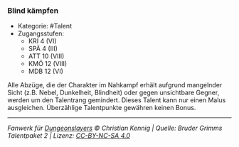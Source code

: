 <!---
Dies ist ein Fanwerk für DUNGEONSLAYERS © von Christian Kennig

Quellen:      [Bruder Grimms Talentpaket 2](https://www.f-space.de/ds4/downloads.html)
              [Talentbeschreibungen](https://www.f-space.de/ds4/tools-talentcards.html)
License:      [CC-BY-NC-SA 4.0](https://creativecommons.org/licenses/by-nc-sa/4.0/deed.de)
Richtlinien:  [Fanwerkrichtlinien](https://www.dungeonslayers.net/fanwerk-richtlinien/)
Autor:        Zauberlehrling
-->

### Blind kämpfen

- Kategorie: #Talent
- Zugangsstufen:
  - KRI 4 (VI)
  - SPÄ 4 (III)
  - ATT 10 (VIII)
  - KMÖ 12 (VIII)
  - MDB 12 (VI)

Alle Abzüge, die der Charakter im Nahkampf erhält aufgrund mangelnder Sicht (z.B. Nebel, Dunkelheit, Blindheit) oder gegen unsichtbare Gegner, werden um den Talentrang gemindert. Dieses Talent kann nur einen Malus ausgleichen. Überzählige Talentpunkte gewähren keinen Bonus.

---

_Fanwerk für [Dungeonslayers](https://www.dungeonslayers.net/) © Christian Kennig | Quelle: Bruder Grimms Talentpaket 2 | Lizenz: [CC-BY-NC-SA 4.0](https://creativecommons.org/licenses/by-nc-sa/4.0/deed.de)_
